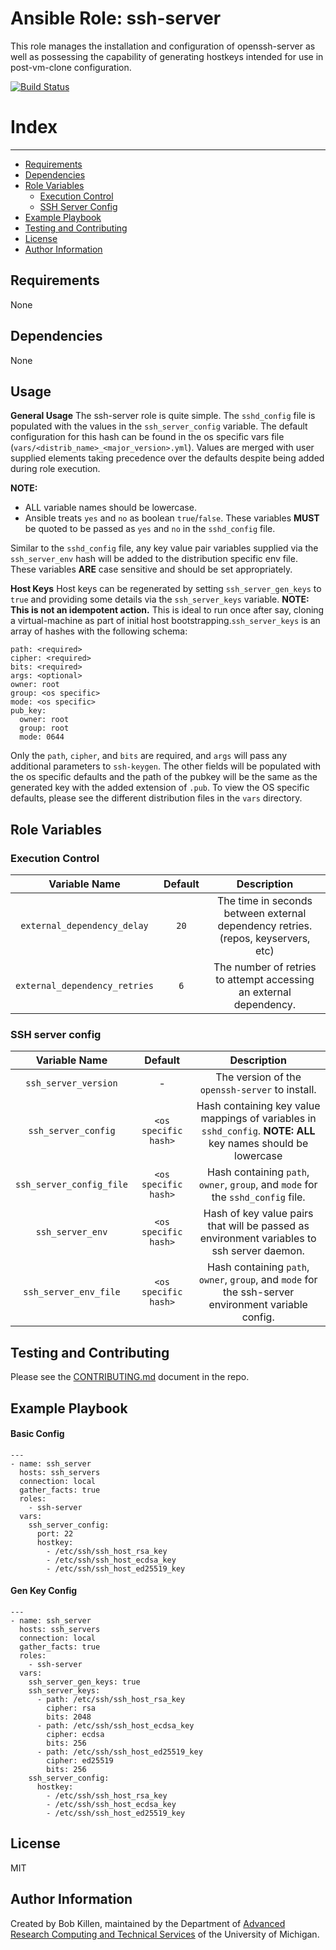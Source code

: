 # Ansible Role: ssh-server

This role manages the installation and configuration of openssh-server as well as possessing the capability of generating hostkeys intended for use in post-vm-clone configuration.

[![Build Status](https://travis-ci.org/arc-ts/ansible-role-ssh-server.svg?branch=master)](https://travis-ci.org/arc-ts/ansible-role-ssh-server)



# Index
----------

* [Requirements](#requirements)
* [Dependencies](#dependencies)
* [Role Variables](#role-variables)
  * [Execution Control](#execution-control)
  * [SSH Server Config](#ssh-server-config)
* [Example Playbook](#example-playbook)
* [Testing and Contributing](#testing-and-contributing)
* [License](#license)
* [Author Information](#author-information)

Requirements
----------

None



Dependencies
----------

None



Usage
----------

**General Usage**
The ssh-server role is quite simple. The `sshd_config` file is populated with the values in the `ssh_server_config` variable. The default configuration for this hash can be found in the os specific vars file (`vars/<distrib_name>_<major_version>.yml`). Values are merged with user supplied elements taking precedence over the defaults despite being added during role execution.

**NOTE:**
* ALL variable names should be lowercase.
* Ansible treats `yes` and `no` as boolean `true`/`false`. These variables **MUST** be quoted to be passed as `yes` and  `no` in the `sshd_config` file.

Similar to the `sshd_config` file, any key value pair variables supplied via the `ssh_server_env` hash will be added to the distribution specific env file. These variables **ARE** case sensitive and should be set appropriately.

**Host Keys**
Host keys can be regenerated by setting `ssh_server_gen_keys` to `true` and providing some details via the `ssh_server_keys` variable. **NOTE: This is not an idempotent action.** This is ideal to run once after say, cloning a virtual-machine as part of initial host bootstrapping.`ssh_server_keys` is an array of hashes with the following schema:

```
path: <required>
cipher: <required>
bits: <required>
args: <optional>
owner: root
group: <os specific>
mode: <os specific>
pub_key:
  owner: root
  group: root
  mode: 0644
```

Only the `path`, `cipher`, and `bits` are required, and `args` will pass any additional parameters to `ssh-keygen`. The other fields will be populated with the os specific defaults and the path of the pubkey will be the same as the generated key with the added extension of `.pub`. To view the OS specific defaults, please see the different distribution files in the `vars` directory.


Role Variables
----------

### Execution Control


|         Variable Name         | Default |                                    Description                                    |
|:-----------------------------:|:-------:|:---------------------------------------------------------------------------------:|
|  `external_dependency_delay`  |   `20`  | The time in seconds between external dependency retries. (repos, keyservers, etc) |
| `external_dependency_retries` |   `6`   |         The number of retries to attempt accessing an external dependency.        |


### SSH server config

|       Variable Name      |        Default       |                                                  Description                                                  |
|:------------------------:|:--------------------:|:-------------------------------------------------------------------------------------------------------------:|
|   `ssh_server_version`   |           -          |                                The version of the `openssh-server` to install.                                |
|    `ssh_server_config`   | `<os specific hash>` | Hash containing key value mappings of variables in `sshd_config`. **NOTE: ALL** key names should be lowercase |
| `ssh_server_config_file` | `<os specific hash>` |                Hash containing `path`, `owner`, `group`, and `mode` for the `sshd_config` file.               |
|     `ssh_server_env`     | `<os specific hash>` |           Hash of key value pairs that will be passed as environment variables to ssh server daemon.          |
|   `ssh_server_env_file`  | `<os specific hash>` |      Hash containing `path`, `owner`, `group`, and `mode` for the ssh-server environment variable config.     |


Testing and Contributing
----------
Please see the [CONTRIBUTING.md](CONTRIBUTING.md) document in the repo.



Example Playbook
----------

#### Basic Config
```
---
- name: ssh_server
  hosts: ssh_servers
  connection: local
  gather_facts: true
  roles:
    - ssh-server
  vars:
    ssh_server_config:
      port: 22
      hostkey:
        - /etc/ssh/ssh_host_rsa_key
        - /etc/ssh/ssh_host_ecdsa_key
        - /etc/ssh/ssh_host_ed25519_key
```

#### Gen Key Config
```
---
- name: ssh_server
  hosts: ssh_servers
  connection: local
  gather_facts: true
  roles:
    - ssh-server
  vars:
    ssh_server_gen_keys: true
    ssh_server_keys:
      - path: /etc/ssh/ssh_host_rsa_key
        cipher: rsa
        bits: 2048
      - path: /etc/ssh/ssh_host_ecdsa_key
        cipher: ecdsa
        bits: 256
      - path: /etc/ssh/ssh_host_ed25519_key
        cipher: ed25519
        bits: 256
    ssh_server_config:
      hostkey:
        - /etc/ssh/ssh_host_rsa_key
        - /etc/ssh/ssh_host_ecdsa_key
        - /etc/ssh/ssh_host_ed25519_key

```


License
-------

MIT



Author Information
----------

Created by Bob Killen, maintained by the Department of [Advanced Research Computing and Technical Services](http://arc-ts.umich.edu/) of the University of Michigan.